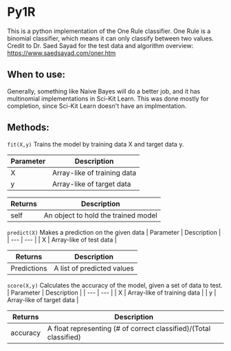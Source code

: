 # Py1R
This is a python implementation of the One Rule classifier.
One Rule is a binomial classifier, which means it can only classify between two values.
Credit to Dr. Saed Sayad for the test data and algorithm overview: 
https://www.saedsayad.com/oner.htm
## When to use:
Generally, something like Naive Bayes will do a better job, and it has multinomial implementations in Sci-Kit Learn. This was done mostly for completion, since Sci-Kit Learn doesn't have an implmentation.
## Methods:
`fit(X,y)`
Trains the model by training data X and target data y.

| Parameter | Description |
| --- | --- |
| X | Array-like of training data |
| y | Array-like of target data |

| Returns | Description |
| --- | --- |
| self | An object to hold the trained model |

`predict(X)`
Makes a prediction on the given data
| Parameter | Description |
| --- | --- |
| X | Array-like of test data |

| Returns | Description |
| --- | ---|
| Predictions | A list of predicted values |

`score(X,y)`
Calculates the accuracy of the model, given a set of data to test.
| Parameter | Description |
| --- | --- |
| X | Array-like of training data |
| y | Array-like of target data |

| Returns | Description |
| --- | --- |
| accuracy | A float representing (# of correct classified)/(Total classified) |
